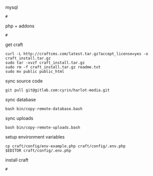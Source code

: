 mysql

    #

php + addons

    #

get craft

    curl -L http://craftcms.com/latest.tar.gz?accept_license=yes -o craft_install.tar.gz
    sudo tar -xvzf craft_install.tar.gz
    sudo rm -f craft_install.tar.gz readme.txt
    sudo mv public public_html

sync source code

    git pull git@gitlab.com:cyrin/harlot-media.git

sync database

    bash bin/copy-remote-database.bash

sync uploads

    bash bin/copy-remote-uploads.bash

setup environment variables

    cp craft/config/env-example.php craft/config/.env.php
    $EDITOR craft/config/.env.php

install craft

    #
